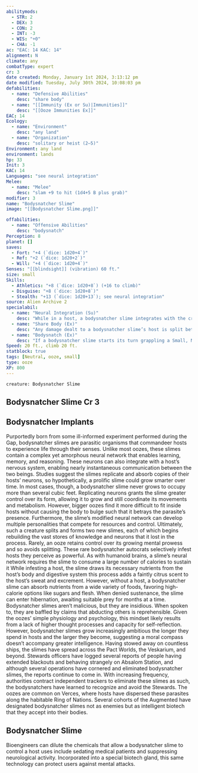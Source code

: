 ```yaml
---
abilitymods:
  - STR: 2
  - DEX: 3
  - CON: 2
  - INT: -3
  - WIS: "+0"
  - CHA: -1
ac: "EAC: 14 KAC: 14"
alignment: N
climate: any
combatType: expert
cr: 3
date created: Monday, January 1st 2024, 3:13:12 pm
date modified: Tuesday, July 30th 2024, 10:08:03 pm
defabilities:
  - name: "Defensive Abilities"
    desc: "share body"
  - name: "[[Immunity (Ex or Su)|Immunities]]"
    desc: "[[Ooze Immunities Ex]]"
EAC: 14
Ecology:
  - name: "Environment"
    desc: "any land"
  - name: "Organization"
    desc: "solitary or heist (2–5)"
Environment: any land
environment: lands
hp: 33
Init: 3
KAC: 14
Languages: "see neural integration"
Melee:
  - name: "Melee"
    desc: "slam +9 to hit (1d4+5 B plus grab)"
modifier: 3
name: "Bodysnatcher Slime"
image: "[[Bodysnatcher Slime.png]]"

offabilities:
  - name: "Offensive Abilities"
    desc: "bodysnatch"
Perception: 8
planet: []
saves:
  - Fort: "+4 (`dice: 1d20+4`)"
  - Ref: "+2 (`dice: 1d20+2`)"
  - Will: "+4 (`dice: 1d20+4`)"
Senses: "[[blindsight]] (vibration) 60 ft."
size: small
Skills:
  - Athletics: "+8 (`dice: 1d20+8`) (+16 to climb)"
  - Disguise: "+8 (`dice: 1d20+8`)"
  - Stealth: "+13 (`dice: 1d20+13`); see neural integration" 
source: Alien Archive 2 
specialabil:
  - name: "Neural Integration (Su)"
    desc: "While in a host, a bodysnatcher slime integrates with the creature’s neural physiology. The slime can speak and understand one language the host knows, use the host’s weapon proficiencies, and use three of the host’s trained skills with a +8 total bonus."
  - name: "Share Body (Ex)"
    desc: "Any damage dealt to a bodysnatcher slime’s host is split between the host and the slime. If a bodysnatcher slime takes 16 or more damage while in a host, the slime leaves the host, moving into an adjacent square, and cannot infest that host again for 24 hours."
  - name: "Bodysnatch (Ex)"
    desc: "If a bodysnatcher slime starts its turn grappling a Small, Medium, or Large living creature, the slime can distribute itself throughout that creature’s body as a swift action (fortitude DC 14 negates). While infesting a creature in this way, a bodysnatcher slime has total cover and can take no actions. However, it controls the infested creature’s (host’s) actions, including using equipment and weapons (using the slime’s attack bonus), using the slime’s or its host’s saving throw bonuses (whichever is higher), using the host’s extraordinary abilities, and using the slime’s or its host’s natural attacks. <br>After 24 hours inside a body, a bodysnatcher slime must succeed at a DC 14 Fortitude save or be forced out of the body and be unable to infest that same creature for 24 hours. If it succeeds at the save, it can continue infesting that creature for another 24 hours. A creature adjacent to a pinned or helpless host can attempt a DC 15 Medicine check as a full action to force the slime to vacate the host and move into an adjacent square. Bodysnatch is a compulsion effect that works on a living creature or the intact corpse of a living creature. The corpse can save as if it were its living version."
Speed: 20 ft., climb 20 ft.
statblock: true
tags: [Neutral, ooze, small]
type: ooze
XP: 800
---
```


```statblock
creature: Bodysnatcher Slime
```

## Bodysnatcher Slime Cr 3

## Bodysnatcher Implants

Purportedly born from some ill-informed experiment performed during the Gap, bodysnatcher slimes are parasitic organisms that commandeer hosts to experience life through their senses. Unlike most oozes, these slimes contain a complex yet amorphous neural network that enables learning, memory, and reasoning. These neurons can also integrate with a host’s nervous system, enabling nearly instantaneous communication between the two beings. Studies suggest the slimes replicate and absorb copies of their hosts’ neurons, so hypothetically, a prolific slime could grow smarter over time.
In most cases, though, a bodysnatcher slime never grows to occupy more than several cubic feet. Replicating neurons grants the slime greater control over its form, allowing it to grow and still coordinate its movements and metabolism. However, bigger oozes find it more difficult to fit inside hosts without causing the body to bulge such that it betrays the parasite’s presence. Furthermore, the slime’s modified neural network can develop multiple personalities that compete for resources and control. Ultimately, such a creature splits and forms two new slimes, each of which begins rebuilding the vast stores of knowledge and neurons that it lost in the process. Rarely, an ooze retains control over its growing mental prowess and so avoids splitting. These rare bodysnatcher autocrats selectively infest hosts they perceive as powerful.
As with humanoid brains, a slime’s neural network requires the slime to consume a large number of calories to sustain it While infesting a host, the slime draws its necessary nutrients from the host’s body and digestive system
this process adds a faintly citrus scent to the host’s sweat and excrement. However, without a host, a bodysnatcher slime can absorb nutrients from a wide variety of foods, favoring high-calorie options like sugars and flesh. When denied sustenance, the slime can enter hibernation, awaiting suitable prey for months at a time.
Bodysnatcher slimes aren’t malicious, but they are insidious. When spoken to, they are baffled by claims that abducting others is reprehensible. Given the oozes’ simple physiology and psychology, this mindset likely results from a lack of higher thought processes and capacity for self-reflection. However, bodysnatcher slimes grow increasingly ambitious the longer they spend in hosts and the larger they become, suggesting a moral compass doesn’t accompany greater intelligence.
Having stowed away on countless ships, the slimes have spread across the Pact Worlds, the Veskarium, and beyond. Stewards officers have logged several reports of people having extended blackouts and behaving strangely on Absalom Station, and although several operations have cornered and eliminated bodysnatcher slimes, the reports continue to come in. With increasing frequency, authorities contract independent trackers to eliminate these slimes
as such, the bodysnatchers have learned to recognize and avoid the Stewards. The oozes are common on Verces, where hosts have dispersed these parasites along the habitable Ring of Nations. Several cohorts of the Augmented have designated bodysnatcher slimes not as enemies but as intelligent biotech that they accept into their bodies.

## Bodysnatcher Slime

Bioengineers can dilute the chemicals that allow a bodysnatcher slime to control a host
uses include sedating medical patients and suppressing neurological activity. Incorporated into a special biotech gland, this same technology can protect users against mental attacks.

